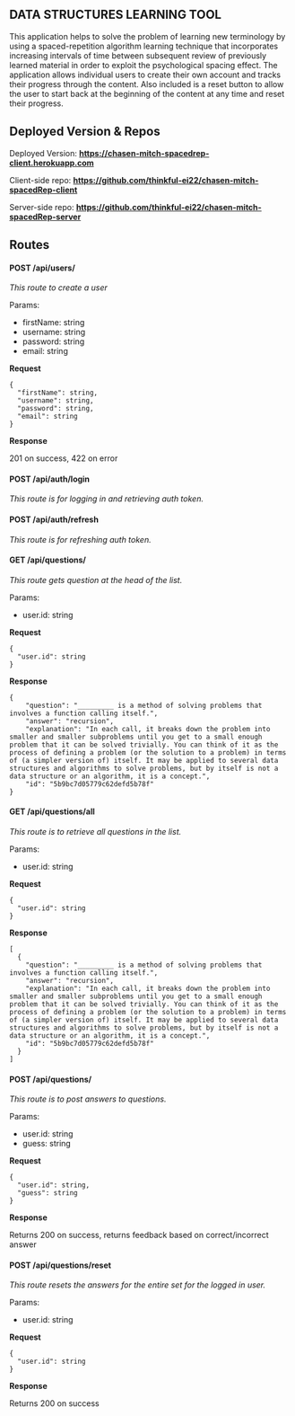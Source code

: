 ## DATA STRUCTURES LEARNING TOOL 

This application helps to solve the problem of learning new terminology by using a spaced-repetition algorithm learning technique that incorporates increasing intervals of time between subsequent review of previously learned material in order to exploit the psychological spacing effect. The application allows individual users to create their own account and tracks their progress through the content. Also included is a reset button to allow the user to start back at the beginning of the content at any time and reset their progress.

## Deployed Version & Repos

Deployed Version:
**https://chasen-mitch-spacedrep-client.herokuapp.com**

Client-side repo:
**https://github.com/thinkful-ei22/chasen-mitch-spacedRep-client**

Server-side repo:
**https://github.com/thinkful-ei22/chasen-mitch-spacedRep-server**

## Routes

#### POST /api/users/

*This route to create a user*

Params:
* firstName: string
* username: string
* password: string
* email: string

**Request**
```
{
  "firstName": string,
  "username": string,
  "password": string,
  "email": string
}
```

**Response**

201 on success, 422 on error

#### POST /api/auth/login

*This route is for logging in and retrieving auth token.*

#### POST /api/auth/refresh

*This route is for refreshing auth token.* 

#### GET /api/questions/

*This route gets question at the head of the list.*

Params:
* user.id: string

**Request**
```
{
  "user.id": string
}
```

**Response**
```
{
    "question": "_________ is a method of solving problems that involves a function calling itself.",
    "answer": "recursion",
    "explanation": "In each call, it breaks down the problem into smaller and smaller subproblems until you get to a small enough problem that it can be solved trivially. You can think of it as the process of defining a problem (or the solution to a problem) in terms of (a simpler version of) itself. It may be applied to several data structures and algorithms to solve problems, but by itself is not a data structure or an algorithm, it is a concept.",
    "id": "5b9bc7d05779c62defd5b78f"
}
```

#### GET /api/questions/all

*This route is to retrieve all questions in the list.*

Params:
* user.id: string

**Request**
```
{
  "user.id": string
}
```

**Response**
```
[
  {
    "question": "_________ is a method of solving problems that involves a function calling itself.",
    "answer": "recursion",
    "explanation": "In each call, it breaks down the problem into smaller and smaller subproblems until you get to a small enough problem that it can be solved trivially. You can think of it as the process of defining a problem (or the solution to a problem) in terms of (a simpler version of) itself. It may be applied to several data structures and algorithms to solve problems, but by itself is not a data structure or an algorithm, it is a concept.",
    "id": "5b9bc7d05779c62defd5b78f"
  }
]
```

#### POST /api/questions/

*This route is to post answers to questions.*

Params:
* user.id: string
* guess: string

**Request**
```
{
  "user.id": string,
  "guess": string
}
```


**Response**

Returns 200 on success, returns feedback based on correct/incorrect answer

#### POST /api/questions/reset

*This route resets the answers for the entire set for the logged in user.*

Params:
* user.id: string

**Request**
```
{
  "user.id": string
}
```


**Response**

Returns 200 on success